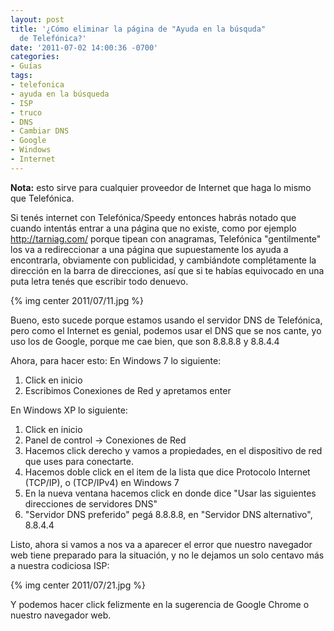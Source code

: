 ```yaml
---
layout: post
title: '¿Cómo eliminar la página de "Ayuda en la búsquda"
  de Telefónica?'
date: '2011-07-02 14:00:36 -0700'
categories:
- Guías
tags:
- telefonica
- ayuda en la búsqueda
- ISP
- truco
- DNS
- Cambiar DNS
- Google
- Windows
- Internet
---
```


**Nota:** esto sirve para cualquier proveedor de Internet que haga lo mismo que Telefónica.

Si tenés internet con Telefónica/Speedy entonces habrás notado que cuando intentás entrar a una página que no existe, como por ejemplo <a rel="nofollow" href="http://tarniag.com/">http://tarniag.com/</a> porque tipean con anagramas, Telefónica "gentilmente" los va a redireccionar a una página que supuestamente los ayuda a encontrarla, obviamente con publicidad, y cambiándote complétamente la dirección en la barra de direcciones, así que si te habías equivocado en una puta letra tenés que escribir todo denuevo.

{% img center 2011/07/11.jpg %}

Bueno, esto sucede porque estamos usando el servidor DNS de Telefónica, pero como el Internet es genial, podemos usar el DNS que se nos cante, yo uso los de Google, porque me cae bien, que son 8.8.8.8 y 8.8.4.4

Ahora, para hacer esto:
En Windows 7 lo siguiente:

1. Click en inicio
2. Escribimos Conexiones de Red y apretamos enter

En Windows XP lo siguiente:

1. Click en inicio
2. Panel de control -> Conexiones de Red
3. Hacemos click derecho y vamos a propiedades, en el dispositivo de red que uses para conectarte.
4. Hacemos doble click en el item de la lista que dice Protocolo Internet (TCP/IP), o (TCP/IPv4) en Windows 7
5. En la nueva ventana hacemos click en donde dice "Usar las siguientes direcciones de servidores DNS"
6. "Servidor DNS preferido" pegá 8.8.8.8, en "Servidor DNS alternativo", 8.8.4.4

Listo, ahora si vamos a <a rel="nofollow" href="http://tarniag.net/"></a> nos va a aparecer el error que nuestro navegador web tiene preparado para la situación, y no le dejamos un solo centavo más a nuestra codiciosa ISP:

{% img center 2011/07/21.jpg %}

Y podemos hacer click felizmente en la sugerencia de Google Chrome o nuestro navegador web.

